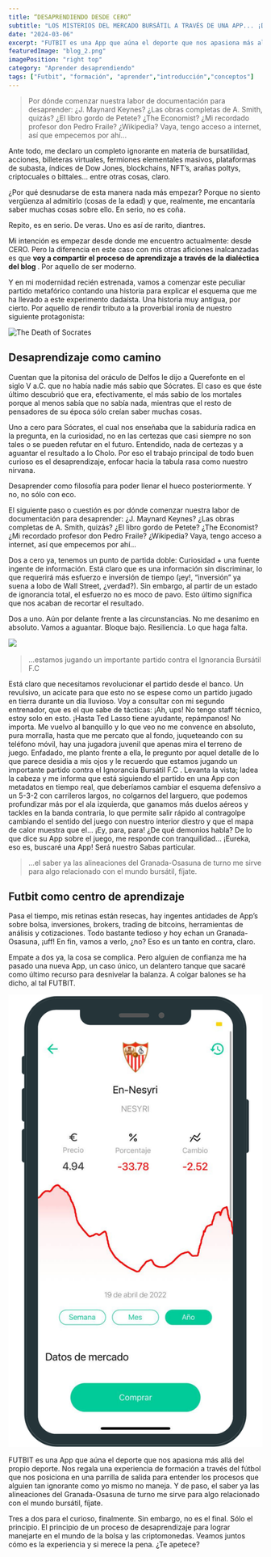 ```yaml
---
title: “DESAPRENDIENDO DESDE CERO”
subtitle: "LOS MISTERIOS DEL MERCADO BURSÁTIL A TRAVÉS DE UNA APP... ¡DE FÚTBOL!"
date: "2024-03-06"
excerpt: "FUTBIT es una App que aúna el deporte que nos apasiona más allá del propio deporte. Nos regala una experiencia de formación a través del fútbol que nos posiciona en una parrilla de salida para entender los procesos que alguien tan ignorante como yo mismo no maneja."
featuredImage: "blog_2.png"
imagePosition: "right top"
category: "Aprender desaprendiendo"
tags: ["Futbit", "formación", "aprender","introducción","conceptos"]
---
```


> Por dónde comenzar nuestra labor de documentación para
desaprender: ¿J. Maynard Keynes? ¿Las obras completas de A. Smith,
quizás? ¿El libro gordo de Petete? ¿The Economist? ¿Mi recordado
profesor don Pedro Fraile? ¿Wikipedia? Vaya, tengo acceso a
internet, así que empecemos por ahí...

Ante todo, me declaro un completo ignorante en materia de bursatilidad, acciones, billeteras virtuales, fermiones elementales masivos, plataformas de subasta, índices de Dow Jones, blockchains, NFT’s, arañas poltys, criptocuales o bittales... entre otras cosas, claro.

¿Por qué desnudarse de esta manera nada más empezar? Porque no
siento vergüenza al admitirlo (cosas de la edad) y que, realmente,
me encantaría saber muchas cosas sobre ello. En serio, no es coña.

Repito, es en serio. De veras. Uno es así de rarito, diantres.

Mi intención es empezar desde donde me encuentro actualmente: desde CERO. Pero la diferencia en este caso con mis otras aficiones inalcanzadas es que <strong>voy a compartir el proceso de aprendizaje a través de la dialéctica del blog </strong>. Por aquello de ser moderno.

Y en mi modernidad recién estrenada, vamos a comenzar este peculiar partido metafórico contando una historia para explicar el esquema que me ha llevado a este experimento dadaísta. Una historia muy antigua, por cierto. Por aquello de rendir tributo a la proverbial ironía de nuestro siguiente protagonista:

<img src="https://upload.wikimedia.org/wikipedia/commons/9/99/Jacques-Louis_David_-_The_Death_of_Socrates_-_Google_Art_Project.jpg" alt="The Death of Socrates" />

## Desaprendizaje como camino
Cuentan que la pitonisa del oráculo de Delfos le dijo a Querefonte
en el siglo V a.C. que no había nadie más sabio que Sócrates. El
caso es que éste último descubrió que era, efectivamente, el más
sabio de los mortales porque al menos sabía que no sabía nada, mientras que el resto de pensadores de su época sólo creían saber muchas cosas.

Uno a cero para Sócrates, el cual nos enseñaba que la sabiduría radica en la pregunta, en la curiosidad, no en las certezas que casi siempre no son tales o se pueden refutar en el futuro. Entendido, nada de certezas y a aguantar el resultado a lo Cholo.
Por eso el trabajo principal de todo buen curioso es el desaprendizaje, enfocar hacia la tabula rasa como nuestro nirvana.

Desaprender como filosofía para poder llenar el hueco posteriormente. Y no, no sólo con eco.

 El siguiente paso o cuestión es por dónde comenzar nuestra labor de documentación para desaprender: ¿J. Maynard Keynes? ¿Las obras
completas de A. Smith, quizás? ¿El libro gordo de Petete? ¿The
Economist? ¿Mi recordado profesor don Pedro Fraile? ¿Wikipedia?
Vaya, tengo acceso a internet, así que empecemos por ahí...
    
Dos a cero ya, tenemos un punto de partida doble: Curiosidad + una fuente ingente de información. Está claro que es una información sin discriminar, lo que requerirá más esfuerzo e inversión de tiempo (¡ey!, “inversión” ya suena a lobo de Wall Street, ¿verdad?). Sin embargo, al partir de un estado de ignorancia total, el esfuerzo no es moco de pavo. Esto último significa que nos acaban de recortar el resultado.

Dos a uno. Aún por delante frente a las circunstancias. No me
desanimo en absoluto. Vamos a aguantar. Bloque bajo. Resiliencia. Lo que haga falta.

<img
src="https://i.guim.co.uk/img/media/a1ea335b9aef492b371a7e93831561c2235a5e97/0_245_2937_1761/master/2937.jpg?width=1200&height=900&quality=85&auto=format&fit=crop&s=1c1c9cb1b26e3cbadd25aefadb837701
"
/>

> ...estamos jugando un importante partido contra el Ignorancia
Bursátil F.C

Está claro que necesitamos revolucionar el partido desde el banco.
Un revulsivo, un acicate para que esto no se espese como un partido jugado en tierra durante un día lluvioso. Voy a consultar con mi segundo entrenador, que es el que sabe de tácticas: ¡Ah, ups! No tengo staff técnico, estoy solo en esto. ¡Hasta Ted Lasso tiene ayudante, repámpanos! No importa. Me vuelvo al banquillo y lo que veo no me convence en absoluto, pura morralla, hasta que me percato que al fondo, juqueteando con su teléfono móvil, hay una jugadora juvenil que apenas mira el terreno de juego. Enfadado, me planto frente a ella, le pregunto por aquel detalle de lo que parece desidia a mis ojos y le recuerdo que estamos jugando un importante partido contra el Ignorancia
Bursátil F.C . Levanta la vista; ladea la cabeza y me informa que está siguiendo el partido en una App con metadatos en tiempo real, que deberíamos cambiar el esquema defensivo a un 5-3-2 con carrileros largos, no colgarnos del larguero, que podemos profundizar más por el ala izquierda, que ganamos más duelos aéreos y tackles en la banda contraria, lo que permite salir rápido al contragolpe cambiando el sentido del juego con nuestro interior diestro y que el mapa de calor muestra que el... ¡Ey, para, para! ¿De qué demonios habla? De lo que dice su App sobre el juego, me responde con tranquilidad... ¡Eureka, eso es, buscaré una App! Será nuestro
Sabas particular.

> ...el saber ya las alineaciones del Granada-Osasuna de turno me sirve para algo relacionado con el mundo bursátil, fíjate.

## Futbit como centro de aprendizaje
 Pasa el tiempo, mis retinas están resecas, hay ingentes antidades
de App’s sobre bolsa, inversiones, brokers, trading de bitcoins,
herramientas de análisis y cotizaciones. Todo bastante tedioso y hoy echan un Granada-Osasuna, ¡uff! En fin, vamos a verlo, ¿no? Eso es un tanto en contra, claro.

Empate a dos ya, la cosa se complica. Pero alguien de confianza me
ha pasado una nueva App, un caso único, un delantero tanque que
sacaré como último recurso para desnivelar la balanza. A colgar
balones se ha dicho, al tal FUTBIT.


<img
className="h-full w-full rounded-lg object-cover object-center "
src="/images/blog_phone.png"
/>

FUTBIT es una App que aúna el deporte que nos apasiona más allá
del propio deporte. Nos regala una experiencia de formación a través del fútbol  que nos posiciona en una parrilla de salida para entender los procesos que alguien tan ignorante como yo mismo no maneja. Y de paso, el saber ya las alineaciones del Granada-Osasuna de turno me sirve para algo relacionado con el mundo bursátil, fíjate.
          
Tres a dos para el curioso, finalmente. Sin embargo, no es el final. Sólo el principio. El principio de un proceso de desaprendizaje para lograr manejarte en el mundo de la
bolsa y las criptomonedas. Veamos juntos cómo es la experiencia y si merece la pena. ¿Te apetece?